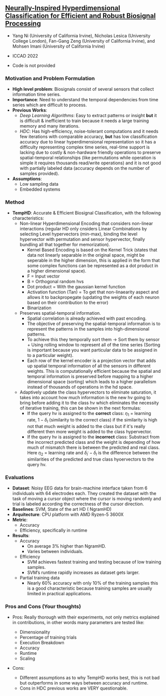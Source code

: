 ## [Neurally-Inspired Hyperdimensional Classification for Efficient and Robust Biosignal Processing](https://dl.acm.org/doi/abs/10.1145/3508352.3549477)

* Yang Ni (University of California Irvine), Nicholas Lesica (University College London), Fan-Gang Zeng (University of California Irvine), and Mohsen Imani (University of California Irvine)

* ICCAD 2022

* Code is not provided

### Motivation and Problem Formulation

* **High level problem**: Biosignals consist of several sensors that collect information time series.
* **Importance**: Need to understand the temporal dependencies from time series which are difficult to process.
* **Previous Works**:
   * _Deep Learning Algorithms_: Easy to extract patterns or insight **but** it is difficult & inefficient to train because it needs a large training memory and many iterations.
   * _HDC_: Has high-efficiency, noise-tolerant computations and it needs few iterations with comparable accuracy, **but** has low classification accuracy due to linear hyperdimensional representation so it has a difficulty representing complex time series, real-time support is lacking due to costly & non-hardware friendly operations to preserve spatial-temporal relationships (like permutations while operation is simple it requires thousands read/write operations) and it is not good with partially labeled data (accuracy depends on the number of samples provided).
* **Assumptions**: 
   * Low sampling data
   * Embedded systems

### Method

* **TempHD**: Accurate & Efficient Biosignal Classification, with the following characteristics:
   * Non-linear Hyperdimensional Encoding that considers non-linear interactions (regular HD only cnsiders Linear Combinations by selecting Level hypervectors (min-max), binding the level hypervector with permutation and sensor hypervector, finally bundling all that together for memorization).
      * Kernel Based Encoding is based on the Kernel Trick (states that data not linearly separable in the original space, might be seperable in the higher dimension, this is applied in the form that some complex functions can be represented as a dot product in a higher dimensional space).
      * F = Input vector
      * B = Orthogonal random hvs
      * Dot product = With the gaussian kernel function
      * Activation function (Tan) =  To get that non-linaearity aspect and allows it to backpropegate (updating the weights of each neuron based on their contribution to the error)
      * Binarization
   * Preserves spatial-temporal information.
      * Spatial correlation is already achieved with past encoding.
      * The objective of preserving the spatial-temporal information is to represent the patterns in the samples into high-dimensional patterns.
      * To achieve this they temporally sort them -> Sort them by sensor + Using rolling window to represent all of the time series (Sorting is important because you want particular data to be assigned in to a particular weight).
      * Each row of the kernel encoder is a projection vector that adds up spatial temporal information of all the sensors in different weights. This is computationally efficient because the spatial and temporal information is preserved before mapping to a higher dimensional space (sorting) which leads to a higher parallelism instead of thousands of operations in the hd space.
   * Adaptively update the class hypervectors to eliminate saturation, it takes into account how much information is the new hv going to bring before adding it to the class hv which eliminates the necessity of iterative training, this can be shown in the next formulas:
      * If the query hv is assigned to the **correct** class: $\eta_1$ = learning rate, $1-\delta_l$ (similarity to the correct class) if the similarity is high not that much weight is added to the class but if it's really different then more weight is added to the class hypervector.
      * If the query hv is assigned to the **incorrect** class: Substract from the incorrect predicted class and the weight is depending of how much of mismatch there is between the predicted and real class. Here $\eta_2$ = learning rate and $\delta_{l^\prime}-\delta_l$ is the difference between the similarities of the predicted and true class hyoervectors to the query hv.

### Evaluations

* **Dataset**: Noisy EEG data for brain-machine interface taken from 6 individuals with 64 electrodes each. They created the dataset with the task of moving a cursor object where the cursor is moving randomly and trial is labeled according the correctness of the cursor direction.
* **Baselines**: SVM, State of the art HD ( NgramHD)
* **Arquitecture**: CPU platform with AMD Ryzen-5 3600X
* **Metric**: 
   * Accuracy
   * Efficiency, specifically in runtime
* **Results**:
   * Accuracy
      * On average 3% higher than NgramHD.
      * Varies between individuals.
   * Efficiency
      * SVM achieves fastest training and testing because of low training samples.
      * SVM’s runtime rapidly increases as dataset gets larger.
   * Partial training data
      * Nearly 60% accuracy with only 10% of the training samples this is a good characteristic because training samples are usually limited in practical applications.

### Pros and Cons (Your thoughts)

* Pros: Really thorough with their experiments, not only metrics explained in contributions, in other words many parameters are tested like:
   * Dimensionality
   * Percentage of training trials
   * Execution Breakdown
   * Accuracy
   * Runtime
   * Scaling

* Cons: 
   * Different assumptions as to why TempHD works best, this is not bad but outperforms in some ways between accuracy and runtime.
   * Cons in HDC previous works are VERY questionable.

